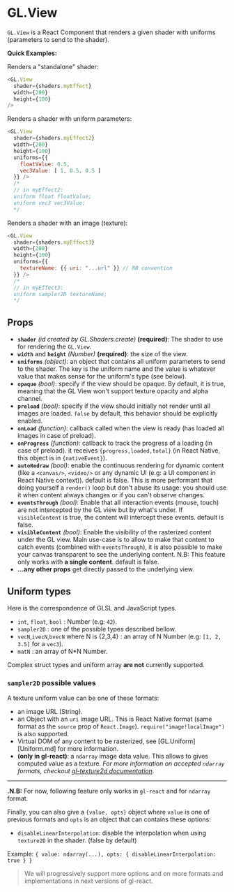 # GL.View

`GL.View` is a React Component that renders a given shader with uniforms (parameters to send to the shader).

**Quick Examples:**

Renders a "standalone" shader:

```js
<GL.View
  shader={shaders.myEffect}
  width={200}
  height={100}
/>
```

Renders a shader with uniform parameters:

```js
<GL.View
  shader={shaders.myEffect2}
  width={200}
  height={100}
  uniforms={{
    floatValue: 0.5,
    vec3Value: [ 1, 0.5, 0.5 ]
  }} />
  /*
  // in myEffect2:
  uniform float floatValue;
  uniform vec3 vec3Value;
  */
```

Renders a shader with an image (texture):

```js
<GL.View
  shader={shaders.myEffect3}
  width={200}
  height={100}
  uniforms={{
    textureName: {{ uri: "...url" }} // RN convention
  }} />
  /*
  // in myEffect3:
  uniform sampler2D textureName;
  */
```


## Props

- **`shader`** *(id created by GL.Shaders.create)* **(required)**: The shader to use for rendering the `GL.View`.
- **`width`** and **`height`** *(Number)* **(required)**: the size of the view.
- **`uniforms`** *(object)*: an object that contains all uniform parameters to send to the shader. The key is the uniform name and the value is whatever value that makes sense for the uniform's type (see below).
- **`opaque`** *(bool)*: specify if the view should be opaque. By default, it is true, meaning that the GL View won't support texture opacity and alpha channel.
- **`preload`** *(bool)*: specify if the view should initially not render until all images are loaded. `false` by default, this behavior should be explicitly enabled.
- **`onLoad`** *(function)*: callback called when the view is ready (has loaded all images in case of preload).
- **`onProgress`** *(function)*: callback to track the progress of a loading (in case of preload). it receives `{progress,loaded,total}` (in React Native, this object is in `{nativeEvent}`).
- **`autoRedraw`** *(bool)*: enable the continuous rendering for dynamic content (like a `<canvas/>`, `<video/>` or any dynamic UI (e.g: a UI component in React Native context)). default is false. This is more performant that doing yourself a `render()` loop but don't abuse its usage: you should use it when content always changes or if you can't observe changes.
- **`eventsThrough`** *(bool)*: Enable that all interaction events (mouse, touch) are not intercepted by the GL view but by what's under. If `visibleContent` is true, the content will intercept these events. default is false.
- **`visibleContent`** *(bool)*: Enable the visibility of the rasterized content under the GL view. Main use-case is to allow to make that content to catch events (combined with `eventsThrough`), it is also possible to make your canvas transparent to see the underlying content. N.B: This feature only works with **a single content**. default is false.
- **...any other props** get directly passed to the underlying view.

## Uniform types

Here is the correspondence of GLSL and JavaScript types.

- `int`, `float`, `bool` : Number (e.g: `42`).
- `sampler2D` : one of the possible types described bellow.
- `vecN`,`ivecN`,`bvecN` where N is {2,3,4} : an array of N Number (e.g: `[1, 2, 3.5]` for a `vec3`).
- `matN` : an array of N*N Number.

Complex struct types and uniform array **are not** currently supported.

### `sampler2D` possible values

A texture uniform value can be one of these formats:

-  an image URL (String).
- an Object with an `uri` image URL. This is React Native format (same format as the `source` prop of `React.Image`). `require("image!localImage")` is also supported.
- Virtual DOM of any content to be rasterized, see [GL.Uniform][Uniform.md] for more information.
- **(only in gl-react)**: a `ndarray` image data value. This allows to gives computed value as a texture. *For more information on accepted `ndarray` formats, checkout [gl-texture2d documentation](https://github.com/stackgl/gl-texture2d#var-tex--createtexturegl-array)*.

---

**.N.B:** For now, following feature only works in `gl-react` and for `ndarray` format.

Finally, you can also give a `{value, opts}` object where `value` is one of previous formats and `opts` is an object that can contains these options:
- `disableLinearInterpolation`: disable the interpolation when using `texture2D` in the shader. (false by default)

Example: `{ value: ndarray(...), opts: { disableLinearInterpolation: true } }`

> We will progressively support more options and on more formats and implementations in next versions of gl-react.
